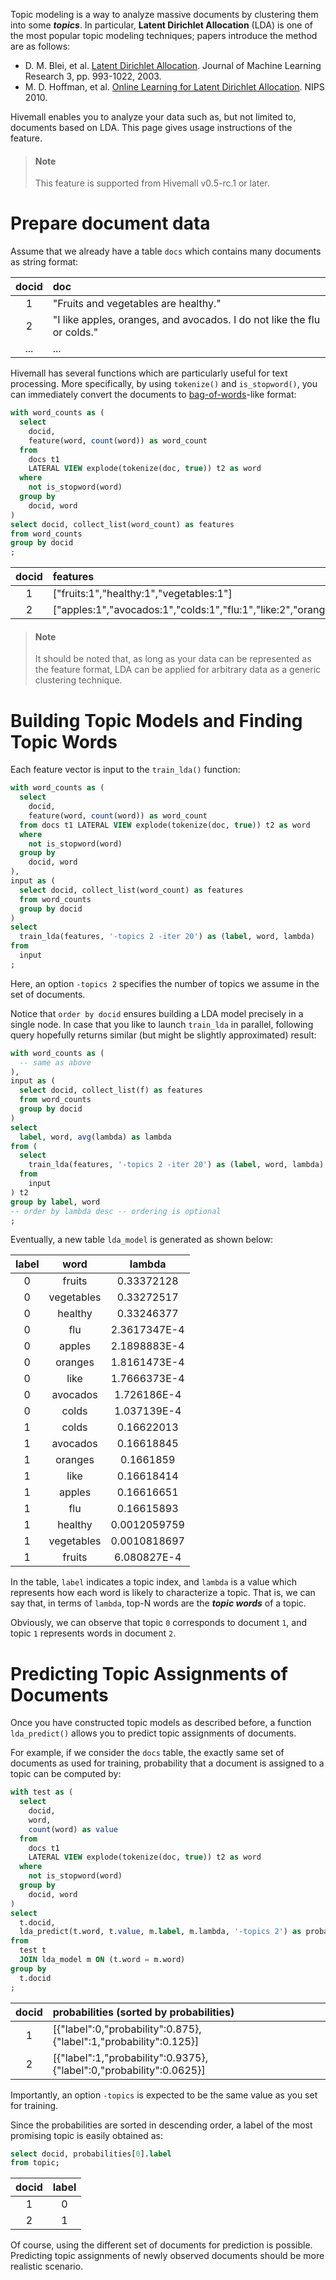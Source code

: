 <!--
  Licensed to the Apache Software Foundation (ASF) under one
  or more contributor license agreements.  See the NOTICE file
  distributed with this work for additional information
  regarding copyright ownership.  The ASF licenses this file
  to you under the Apache License, Version 2.0 (the
  "License"); you may not use this file except in compliance
  with the License.  You may obtain a copy of the License at

    http://www.apache.org/licenses/LICENSE-2.0

  Unless required by applicable law or agreed to in writing,
  software distributed under the License is distributed on an
  "AS IS" BASIS, WITHOUT WARRANTIES OR CONDITIONS OF ANY
  KIND, either express or implied.  See the License for the
  specific language governing permissions and limitations
  under the License.
-->

Topic modeling is a way to analyze massive documents by clustering them into some ***topics***. In particular, **Latent Dirichlet Allocation** (LDA) is one of the most popular topic modeling techniques; papers introduce the method are as follows:

- D. M. Blei, et al. [Latent Dirichlet Allocation](http://www.jmlr.org/papers/v3/blei03a.html). Journal of Machine Learning Research 3, pp. 993-1022, 2003.
- M. D. Hoffman, et al. [Online Learning for Latent Dirichlet Allocation](https://papers.nips.cc/paper/3902-online-learning-for-latent-dirichlet-allocation). NIPS 2010.

Hivemall enables you to analyze your data such as, but not limited to, documents based on LDA. This page gives usage instructions of the feature.

<!-- toc -->

> #### Note
> This feature is supported from Hivemall v0.5-rc.1 or later.

# Prepare document data

Assume that we already have a table `docs` which contains many documents as string format:

| docid | doc  |
|:---:|:---|
| 1  | "Fruits and vegetables are healthy." |
|2 | "I like apples, oranges, and avocados. I do not like the flu or colds." |
| ... | ... |

Hivemall has several functions which are particularly useful for text processing. More specifically, by using `tokenize()` and `is_stopword()`, you can immediately convert the documents to [bag-of-words](https://en.wikipedia.org/wiki/Bag-of-words_model)-like format:

```sql
with word_counts as (
  select
    docid,
    feature(word, count(word)) as word_count
  from 
    docs t1 
    LATERAL VIEW explode(tokenize(doc, true)) t2 as word
  where
    not is_stopword(word)
  group by
    docid, word
)
select docid, collect_list(word_count) as features
from word_counts
group by docid
;
```

| docid | features |
|:---:|:---|
|1  | ["fruits:1","healthy:1","vegetables:1"] |
|2  | ["apples:1","avocados:1","colds:1","flu:1","like:2","oranges:1"] |

> #### Note
> It should be noted that, as long as your data can be represented as the feature format, LDA can be applied for arbitrary data as a generic clustering technique.

# Building Topic Models and Finding Topic Words

Each feature vector is input to the `train_lda()` function:

```sql
with word_counts as (
  select
    docid,
    feature(word, count(word)) as word_count
  from docs t1 LATERAL VIEW explode(tokenize(doc, true)) t2 as word
  where
    not is_stopword(word)
  group by
    docid, word
),
input as (
  select docid, collect_list(word_count) as features
  from word_counts
  group by docid
)
select
  train_lda(features, '-topics 2 -iter 20') as (label, word, lambda)
from
  input
;
```

Here, an option `-topics 2` specifies the number of topics we assume in the set of documents.

Notice that `order by docid` ensures building a LDA model precisely in a single node. In case that you like to launch `train_lda` in parallel, following query hopefully returns similar (but might be slightly approximated) result:

```sql
with word_counts as (
  -- same as above
),
input as (
  select docid, collect_list(f) as features
  from word_counts
  group by docid
)
select
  label, word, avg(lambda) as lambda
from (
  select
    train_lda(features, '-topics 2 -iter 20') as (label, word, lambda)
  from 
    input
) t2
group by label, word
-- order by lambda desc -- ordering is optional
;
```

Eventually, a new table `lda_model` is generated as shown below:

|label | word   | lambda |
|:---:|:---:|:---:|
|0     | fruits | 0.33372128|
|0     | vegetables  |    0.33272517|
|0     | healthy | 0.33246377|
|0     | flu   |  2.3617347E-4|
|0     | apples | 2.1898883E-4|
|0     | oranges | 1.8161473E-4|
|0     | like   | 1.7666373E-4|
|0     | avocados  |      1.726186E-4|
|0     | colds  | 1.037139E-4|
|1     | colds  | 0.16622013|
|1     | avocados |       0.16618845|
|1     | oranges | 0.1661859|
|1     | like  |  0.16618414|
|1     | apples |  0.16616651|
|1     | flu   |  0.16615893|
|1     | healthy | 0.0012059759|
|1     | vegetables  |    0.0010818697|
|1     | fruits  | 6.080827E-4|

In the table, `label` indicates a topic index, and `lambda` is a value which represents how each word is likely to characterize a topic. That is, we can say that, in terms of `lambda`, top-N words are the ***topic words*** of a topic.

Obviously, we can observe that topic `0` corresponds to document `1`, and topic `1` represents words in document `2`.

# Predicting Topic Assignments of Documents

Once you have constructed topic models as described before, a function `lda_predict()` allows you to predict topic assignments of documents.

For example, if we consider the `docs` table, the exactly same set of documents as used for training, probability that a document is assigned to a topic can be computed by:

```sql
with test as (
  select
    docid,
    word,
    count(word) as value
  from
    docs t1
    LATERAL VIEW explode(tokenize(doc, true)) t2 as word
  where
    not is_stopword(word)
  group by
    docid, word
)
select
  t.docid,
  lda_predict(t.word, t.value, m.label, m.lambda, '-topics 2') as probabilities
from
  test t
  JOIN lda_model m ON (t.word = m.word)
group by
  t.docid
;
```

| docid | probabilities (sorted by probabilities) | 
|:---:|:---|
|1  | [{"label":0,"probability":0.875},{"label":1,"probability":0.125}]|
|2  | [{"label":1,"probability":0.9375},{"label":0,"probability":0.0625}]|

Importantly, an option `-topics` is expected to be the same value as you set for training.

Since the probabilities are sorted in descending order, a label of the most promising topic is easily obtained as:

```sql
select docid, probabilities[0].label
from topic;
```

| docid | label |
|:---:|:---:|
|  1 | 0 |
| 2 | 1 |

Of course, using the different set of documents for prediction is possible. Predicting topic assignments of newly observed documents should be more realistic scenario.

